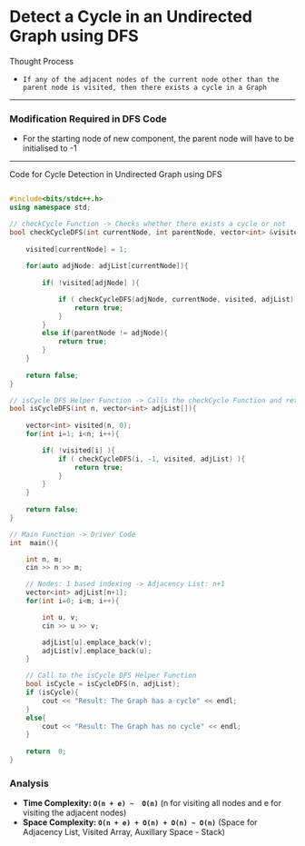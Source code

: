 # Detect a Cycle in an Undirected Graph using DFS

Thought Process
- ` If any of the adjacent nodes of the current node other than the parent node is visited, then there exists a cycle in a Graph `

---

### Modification Required in DFS Code
- For the starting node of new component, the parent node will have to be initialised to -1

---

Code for Cycle Detection in Undirected Graph using DFS

``` cpp

#include<bits/stdc++.h>
using namespace std;

// checkCycle Function -> Checks whether there exists a cycle or not
bool checkCycleDFS(int currentNode, int parentNode, vector<int> &visited, vector<int> adjList[]){
    
    visited[currentNode] = 1;
    
    for(auto adjNode: adjList[currentNode]){
        
        if( !visited[adjNode] ){

            if ( checkCycleDFS(adjNode, currentNode, visited, adjList) ){
                return true;
            }
        }
        else if(parentNode != adjNode){
            return true;
        }
    }
    
    return false;
}

// isCycle DFS Helper Function -> Calls the checkCycle Function and returns true if finds a cycle else returns false
bool isCycleDFS(int n, vector<int> adjList[]){
    
    vector<int> visited(n, 0);
    for(int i=1; i<n; i++){

        if( !visited[i] ){
            if ( checkCycleDFS(i, -1, visited, adjList) ){
                return true;
            }    
        }
    }
    
    return false;
}

// Main Function -> Driver Code
int  main(){

    int n, m;
    cin >> n >> m;

    // Nodes: 1 based indexing -> Adjacency List: n+1
    vector<int> adjList[n+1];
    for(int i=0; i<m; i++){

        int u, v;
        cin >> u >> v;

        adjList[u].emplace_back(v);
        adjList[v].emplace_back(u);
    }

    // Call to the isCycle DFS Helper Function
    bool isCycle = isCycleDFS(n, adjList);
    if (isCycle){
        cout << "Result: The Graph has a cycle" << endl;
    }
    else{
        cout << "Result: The Graph has no cycle" << endl;
    }
    
    return  0;
}

```

### Analysis

- **Time Complexity: `O(n + e) ~  O(n)`**   (n for visiting all nodes and e for visiting the adjacent nodes)
- **Space Complexity: `O(n + e) + O(n) + O(n) ~ O(n)`**    (Space for Adjacency List, Visited Array, Auxillary Space - Stack)
